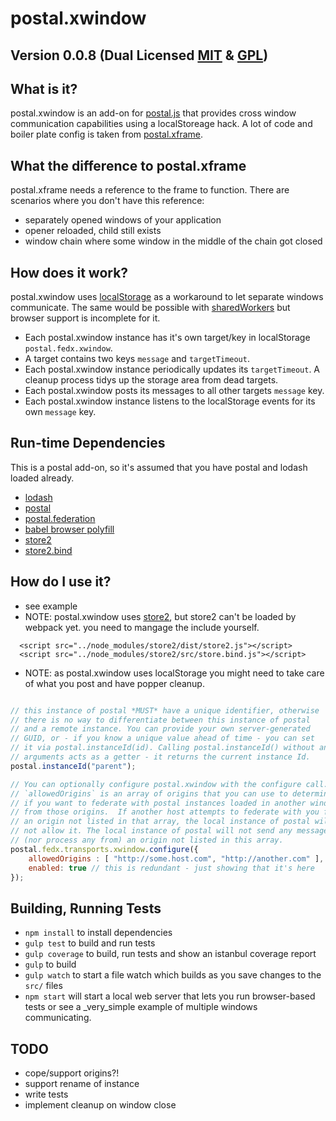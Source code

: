 # postal.xwindow

## Version 0.0.8 (Dual Licensed [MIT](http://www.opensource.org/licenses/mit-license) & [GPL](http://www.opensource.org/licenses/gpl-license))

## What is it?
postal.xwindow is an add-on for [postal.js](https://github.com/postaljs/postal.js) that provides cross window communication capabilities using a localStoreage hack.
A lot of code and boiler plate config is taken from [postal.xframe](https://github.com/postaljs/postal.xframe). 

## What the difference to postal.xframe
postal.xframe needs a reference to the frame to function. There are scenarios where you don't have this reference:

* separately opened windows of your application
* opener reloaded, child still exists
* window chain where some window in the middle of the chain got closed

## How does it work?
postal.xwindow uses [localStorage](http://caniuse.com/#search=localStorage) as a workaround to let separate windows communicate. The same would be possible with [sharedWorkers](http://caniuse.com/#search=sharedWorkers) but browser support is incomplete for it.

* Each postal.xwindow instance has it's own target/key in localStorage `postal.fedx.xwindow`.
* A target contains two keys `message` and `targetTimeout`.
* Each postal.xwindow instance periodically updates its `targetTimeout`. A cleanup process tidys up the storage area from dead targets.
* Each postal.xwindow posts its messages to all other targets `message` key.
* Each postal.xwindow instance listens to the localStorage events for its own `message` key.

## Run-time Dependencies

This is a postal add-on, so it's assumed that you have postal and lodash loaded already.

* [lodash](https://lodash.com/)
* [postal](https://github.com/postaljs/postal.js)
* [postal.federation](https://github.com/postaljs/postal.federation)
* [babel browser polyfill](https://babeljs.io/docs/usage/polyfill/)
* [store2](https://github.com/nbubna/store)
* [store2.bind](https://github.com/nbubna/store/blob/master/src/store.bind.js)

## How do I use it?

* see example
* NOTE: postal.xwindow uses [store2](https://github.com/nbubna/store), but store2 can't be loaded by webpack yet. you need to mangage the include yourself.
```
  <script src="../node_modules/store2/dist/store2.js"></script>
  <script src="../node_modules/store2/src/store.bind.js"></script>
```
* NOTE: as postal.xwindow uses localStorage you might need to take care of what you post and have popper cleanup.

```javascript

// this instance of postal *MUST* have a unique identifier, otherwise
// there is no way to differentiate between this instance of postal
// and a remote instance. You can provide your own server-generated
// GUID, or - if you know a unique value ahead of time - you can set
// it via postal.instanceId(id). Calling postal.instanceId() without any
// arguments acts as a getter - it returns the current instance Id.
postal.instanceId("parent");

// You can optionally configure postal.xwindow with the configure call.
// `allowedOrigins` is an array of origins that you can use to determine
// if you want to federate with postal instances loaded in another window
// from those origins.  If another host attempts to federate with you from
// an origin not listed in that array, the local instance of postal will
// not allow it. The local instance of postal will not send any messages to
// (nor process any from) an origin not listed in this array.
postal.fedx.transports.xwindow.configure({
	allowedOrigins : [ "http://some.host.com", "http://another.com" ],
	enabled: true // this is redundant - just showing that it's here
});

```
## Building, Running Tests

* `npm install` to install dependencies
* `gulp test` to build and run tests
* `gulp coverage` to build, run tests and show an istanbul coverage report
* `gulp` to build
* `gulp watch` to start a file watch which builds as you save changes to the `src/` files
* `npm start` will start a local web server that lets you run browser-based tests or see a _very_simple example of multiple windows communicating.

## TODO
 * cope/support origins?!
 * support rename of instance
 * write tests
 * implement cleanup on window close